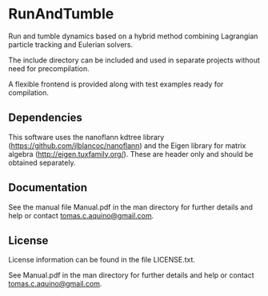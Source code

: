 # RunAndTumble

Run and tumble dynamics based on a hybrid method combining Lagrangian particle tracking and Eulerian solvers.

The include directory can be included and used in separate projects without need for precompilation.

A flexible frontend is provided along with test examples ready for compilation. 

## Dependencies

This software uses the nanoflann kdtree library (https://github.com/jlblancoc/nanoflann) and the Eigen library for matrix algebra (http://eigen.tuxfamily.org/). These are header only and should be obtained separately.

## Documentation

See the manual file Manual.pdf in the man directory for further details and help or contact tomas.c.aquino@gmail.com.

## License

License information can be found in the file LICENSE.txt.

See Manual.pdf in the man directory for further details and help or contact tomas.c.aquino@gmail.com.
